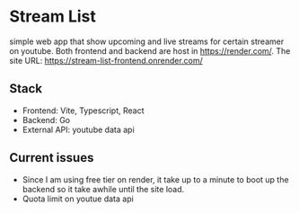 # Stream List

simple web app that show upcoming and live streams for certain streamer on youtube. Both frontend and backend are host in https://render.com/. The site URL: https://stream-list-frontend.onrender.com/

## Stack

- Frontend: Vite, Typescript, React
- Backend: Go
- External API: youtube data api

## Current issues

- Since I am using free tier on render, it take up to a minute to boot up the backend so it take awhile until the site load.
- Quota limit on youtue data api